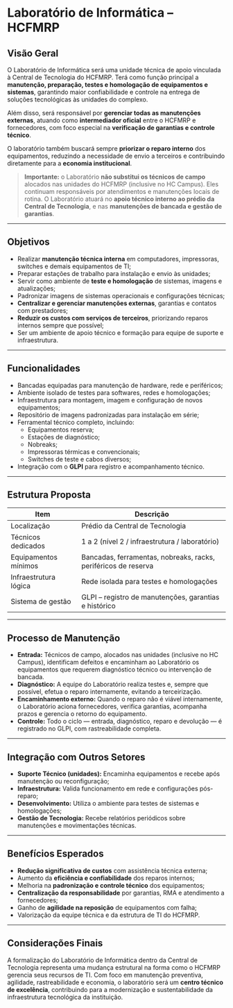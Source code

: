 # Laboratório de Informática – HCFMRP

## Visão Geral

O Laboratório de Informática será uma unidade técnica de apoio vinculada à Central de Tecnologia do HCFMRP. Terá como função principal a **manutenção, preparação, testes e homologação de equipamentos e sistemas**, garantindo maior confiabilidade e controle na entrega de soluções tecnológicas às unidades do complexo.

Além disso, será responsável por **gerenciar todas as manutenções externas**, atuando como **intermediador oficial** entre o HCFMRP e fornecedores, com foco especial na **verificação de garantias e controle técnico**.

O laboratório também buscará sempre **priorizar o reparo interno** dos equipamentos, reduzindo a necessidade de envio a terceiros e contribuindo diretamente para a **economia institucional**.

> **Importante:** o Laboratório **não substitui os técnicos de campo** alocados nas unidades do HCFMRP (inclusive no HC Campus). Eles continuam responsáveis por atendimentos e manutenções locais de rotina. O Laboratório atuará no **apoio técnico interno ao prédio da Central de Tecnologia**, e nas **manutenções de bancada e gestão de garantias**.

---

## Objetivos

- Realizar **manutenção técnica interna** em computadores, impressoras, switches e demais equipamentos de TI;
- Preparar estações de trabalho para instalação e envio às unidades;
- Servir como ambiente de **teste e homologação** de sistemas, imagens e atualizações;
- Padronizar imagens de sistemas operacionais e configurações técnicas;
- **Centralizar e gerenciar manutenções externas**, garantias e contatos com prestadores;
- **Reduzir os custos com serviços de terceiros**, priorizando reparos internos sempre que possível;
- Ser um ambiente de apoio técnico e formação para equipe de suporte e infraestrutura.

---

## Funcionalidades

- Bancadas equipadas para manutenção de hardware, rede e periféricos;
- Ambiente isolado de testes para softwares, redes e homologações;
- Infraestrutura para montagem, imagem e configuração de novos equipamentos;
- Repositório de imagens padronizadas para instalação em série;
- Ferramental técnico completo, incluindo:
  - Equipamentos reserva;
  - Estações de diagnóstico;
  - Nobreaks;
  - Impressoras térmicas e convencionais;
  - Switches de teste e cabos diversos;
- Integração com o **GLPI** para registro e acompanhamento técnico.

---

## Estrutura Proposta

| Item                           | Descrição                                              |
|--------------------------------|----------------------------------------------------------|
| Localização                    | Prédio da Central de Tecnologia                         |
| Técnicos dedicados             | 1 a 2 (nível 2 / infraestrutura / laboratório)           |
| Equipamentos mínimos           | Bancadas, ferramentas, nobreaks, racks, periféricos de reserva |
| Infraestrutura lógica          | Rede isolada para testes e homologações                 |
| Sistema de gestão              | GLPI – registro de manutenções, garantias e histórico   |

---

## Processo de Manutenção

- **Entrada:** Técnicos de campo, alocados nas unidades (inclusive no HC Campus), identificam defeitos e encaminham ao Laboratório os equipamentos que requerem diagnóstico técnico ou intervenção de bancada.
- **Diagnóstico:** A equipe do Laboratório realiza testes e, sempre que possível, efetua o reparo internamente, evitando a terceirização.
- **Encaminhamento externo:** Quando o reparo não é viável internamente, o Laboratório aciona fornecedores, verifica garantias, acompanha prazos e gerencia o retorno do equipamento.
- **Controle:** Todo o ciclo — entrada, diagnóstico, reparo e devolução — é registrado no GLPI, com rastreabilidade completa.

---

## Integração com Outros Setores

- **Suporte Técnico (unidades):** Encaminha equipamentos e recebe após manutenção ou reconfiguração;
- **Infraestrutura:** Valida funcionamento em rede e configurações pós-reparo;
- **Desenvolvimento:** Utiliza o ambiente para testes de sistemas e homologações;
- **Gestão de Tecnologia:** Recebe relatórios periódicos sobre manutenções e movimentações técnicas.

---

## Benefícios Esperados

- **Redução significativa de custos** com assistência técnica externa;
- Aumento da **eficiência e confiabilidade** dos reparos internos;
- Melhoria na **padronização e controle técnico** dos equipamentos;
- **Centralização da responsabilidade** por garantias, RMA e atendimento a fornecedores;
- Ganho de **agilidade na reposição** de equipamentos com falha;
- Valorização da equipe técnica e da estrutura de TI do HCFMRP.

---

## Considerações Finais

A formalização do Laboratório de Informática dentro da Central de Tecnologia representa uma mudança estrutural na forma como o HCFMRP gerencia seus recursos de TI. Com foco em manutenção preventiva, agilidade, rastreabilidade e economia, o laboratório será um **centro técnico de excelência**, contribuindo para a modernização e sustentabilidade da infraestrutura tecnológica da instituição.
